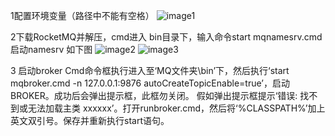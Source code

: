 1配置环境变量（路径中不能有空格）
 ![image1](https://github.com/warm-heart/springboot-master/rocketmq/image/1.png)

2下载RocketMQ并解压，cmd进入 bin目录下，输入命令start mqnamesrv.cmd 
启动namesrv 如下图
  ![image2](https://github.com/warm-heart/springboot-master/rocketmq/image/2.png)
  ![image3](https://github.com/warm-heart/springboot-master/rocketmq/image/3.png)
 
3 启动broker
Cmd命令框执行进入至‘MQ文件夹\bin’下，然后执行‘start mqbroker.cmd -n 127.0.0.1:9876 autoCreateTopicEnable=true’，启动BROKER。成功后会弹出提示框，此框勿关闭。
假如弹出提示框提示‘错误: 找不到或无法加载主类 xxxxxx’。打开runbroker.cmd，然后将‘%CLASSPATH%’加上英文双引号。保存并重新执行start语句。
